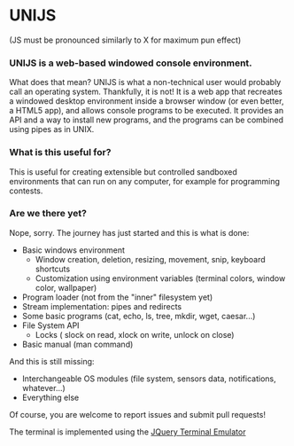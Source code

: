 # UNIJS
(JS must be pronounced similarly to X for maximum pun effect)

### UNIJS is a web-based windowed console environment.
What does that mean? UNIJS is what a non-technical user would probably call an operating system. Thankfully, it is not! It is a web app that recreates a windowed desktop environment inside a browser window (or even better, a HTML5 app), and allows console programs to be executed. It provides an API and  a way to install new programs, and the programs can be combined using pipes as in UNIX.

### What is this useful for?
This is useful for creating extensible but controlled sandboxed environments that can run on any computer, for example for programming contests.

### Are we there yet?
Nope, sorry. The journey has just started and this is what is done:

  - Basic windows environment
    - Window creation, deletion, resizing, movement, snip, keyboard shortcuts
    - Customization using environment variables (terminal colors, window color, wallpaper)
  - Program loader (not from the "inner" filesystem yet)
  - Stream implementation: pipes and redirects
  - Some basic programs (cat, echo, ls, tree, mkdir, wget, caesar...)
  - File System API
    - Locks ( slock on read, xlock on write, unlock on close)
  - Basic manual (man command)
  
And this is still missing:
  - Interchangeable OS modules (file system, sensors data, notifications, whatever...)
  - Everything else
  
Of course, you are welcome to report issues and submit pull requests!

The terminal is implemented using the [JQuery Terminal Emulator](https://github.com/jcubic/jquery.terminal)
